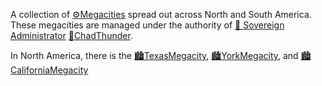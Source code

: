 A collection of [⚙Megacities](⚙Megacities.md) spread out across North and South America. These megacities are managed under the authority of [👑 Sovereign Administrator](👑%20Sovereign%20Administrator.md) [👑ChadThunder](👑ChadThunder.md).

In North America, there is the [🏙TexasMegacity](🏙TexasMegacity.md), [🏙YorkMegacity](🏙YorkMegacity.md), and [🏙CaliforniaMegacity](🏙CaliforniaMegacity.md)